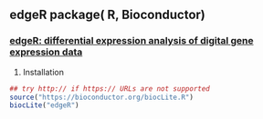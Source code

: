 ## edgeR package( R, Bioconductor)
### [edgeR: differential expression analysis of digital gene expression data](https://bioconductor.org/packages/release/bioc/vignettes/edgeR/inst/doc/edgeRUsersGuide.pdf)
1. Installation
```R
## try http:// if https:// URLs are not supported
source("https://bioconductor.org/biocLite.R")
biocLite("edgeR")
```